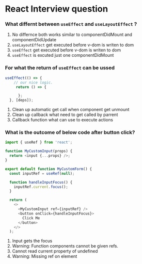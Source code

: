 # React Interview question

### What differnt between `useEffect` and `useLayoutEffect` ?

1. No differnce both works similar to componentDidMount and componentDidUpdate
2. `useLayoutEffect` get executed before v-dom is writen to dom
3. `useEffect` get executed before v-dom is writen to dom
4. `useEffect` is excuted just one componentDidMount

### For what the return of `useEffect` can be ussed

```js
useEffect(() => {
    // our nice logic.
     return () => {

      };
  }, [deps]);
```

1. Clean up automatic get call when component get unmount
2. Clean up callback what need to get called by parrent
3. Callback function what can use to execute actions

### What is the outcome of below code after button click?

```js
import { useRef } from 'react';

function MyCustomInput(props) {
  return <input {...props} />;
}

export default function MyCustomForm() {
  const inputRef = useRef(null);

  function handleInputFocus() {
    inputRef.current.focus();
  }

  return (
    <>
      <MyCustomInput ref={inputRef} />
      <button onClick={handleInputFocus}>
        Click Me
      </button>
    </>
  );
```

1.  Input gets the focus
2.  Warning: Function components cannot be given refs.
3.  Cannot read current property of undefined
4.  Warning: Missing ref on element
